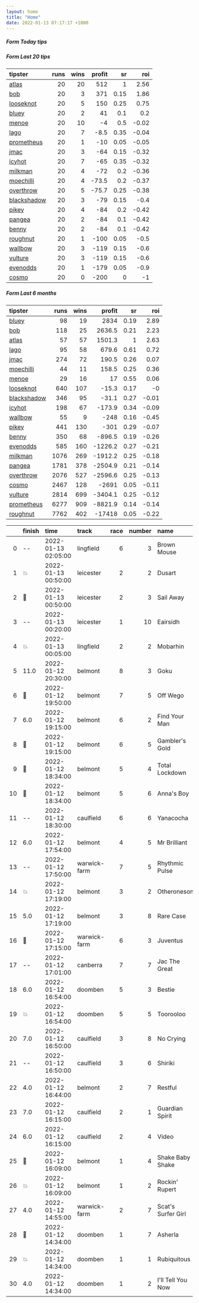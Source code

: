 ```yaml
---   
layout: home  
title: "Home"   
date: 2022-01-13 07:17:17 +1000  
---   
```



##### Form Today tips   

##### Form Last 20 tips   

| tipster                                                         |   runs |   wins |   profit |   sr |   roi |
|:----------------------------------------------------------------|-------:|-------:|---------:|-----:|------:|
| [atlas](https://mrwayneo.github.io/tips/atlas.html)             |     20 |     20 |    512   | 1    |  2.56 |
| [bob](https://mrwayneo.github.io/tips/bob.html)                 |     20 |      3 |    371   | 0.15 |  1.86 |
| [looseknot](https://mrwayneo.github.io/tips/looseknot.html)     |     20 |      5 |    150   | 0.25 |  0.75 |
| [bluey](https://mrwayneo.github.io/tips/bluey.html)             |     20 |      2 |     41   | 0.1  |  0.2  |
| [menoe](https://mrwayneo.github.io/tips/menoe.html)             |     20 |     10 |     -4   | 0.5  | -0.02 |
| [lago](https://mrwayneo.github.io/tips/lago.html)               |     20 |      7 |     -8.5 | 0.35 | -0.04 |
| [prometheus](https://mrwayneo.github.io/tips/prometheus.html)   |     20 |      1 |    -10   | 0.05 | -0.05 |
| [jmac](https://mrwayneo.github.io/tips/jmac.html)               |     20 |      3 |    -64   | 0.15 | -0.32 |
| [icyhot](https://mrwayneo.github.io/tips/icyhot.html)           |     20 |      7 |    -65   | 0.35 | -0.32 |
| [milkman](https://mrwayneo.github.io/tips/milkman.html)         |     20 |      4 |    -72   | 0.2  | -0.36 |
| [moechilli](https://mrwayneo.github.io/tips/moechilli.html)     |     20 |      4 |    -73.5 | 0.2  | -0.37 |
| [overthrow](https://mrwayneo.github.io/tips/overthrow.html)     |     20 |      5 |    -75.7 | 0.25 | -0.38 |
| [blackshadow](https://mrwayneo.github.io/tips/blackshadow.html) |     20 |      3 |    -79   | 0.15 | -0.4  |
| [pikey](https://mrwayneo.github.io/tips/pikey.html)             |     20 |      4 |    -84   | 0.2  | -0.42 |
| [pangea](https://mrwayneo.github.io/tips/pangea.html)           |     20 |      2 |    -84   | 0.1  | -0.42 |
| [benny](https://mrwayneo.github.io/tips/benny.html)             |     20 |      2 |    -84   | 0.1  | -0.42 |
| [roughnut](https://mrwayneo.github.io/tips/roughnut.html)       |     20 |      1 |   -100   | 0.05 | -0.5  |
| [wallbow](https://mrwayneo.github.io/tips/wallbow.html)         |     20 |      3 |   -119   | 0.15 | -0.6  |
| [vulture](https://mrwayneo.github.io/tips/vulture.html)         |     20 |      3 |   -119   | 0.15 | -0.6  |
| [evenodds](https://mrwayneo.github.io/tips/evenodds.html)       |     20 |      1 |   -179   | 0.05 | -0.9  |
| [cosmo](https://mrwayneo.github.io/tips/cosmo.html)             |     20 |      0 |   -200   | 0    | -1    |

##### Form Last 6 months   

| tipster                                                         |   runs |   wins |   profit |   sr |   roi |
|:----------------------------------------------------------------|-------:|-------:|---------:|-----:|------:|
| [bluey](https://mrwayneo.github.io/tips/bluey.html)             |     98 |     19 |   2834   | 0.19 |  2.89 |
| [bob](https://mrwayneo.github.io/tips/bob.html)                 |    118 |     25 |   2636.5 | 0.21 |  2.23 |
| [atlas](https://mrwayneo.github.io/tips/atlas.html)             |     57 |     57 |   1501.3 | 1    |  2.63 |
| [lago](https://mrwayneo.github.io/tips/lago.html)               |     95 |     58 |    679.6 | 0.61 |  0.72 |
| [jmac](https://mrwayneo.github.io/tips/jmac.html)               |    274 |     72 |    190.5 | 0.26 |  0.07 |
| [moechilli](https://mrwayneo.github.io/tips/moechilli.html)     |     44 |     11 |    158.5 | 0.25 |  0.36 |
| [menoe](https://mrwayneo.github.io/tips/menoe.html)             |     29 |     16 |     17   | 0.55 |  0.06 |
| [looseknot](https://mrwayneo.github.io/tips/looseknot.html)     |    640 |    107 |    -15.3 | 0.17 | -0    |
| [blackshadow](https://mrwayneo.github.io/tips/blackshadow.html) |    346 |     95 |    -31.1 | 0.27 | -0.01 |
| [icyhot](https://mrwayneo.github.io/tips/icyhot.html)           |    198 |     67 |   -173.9 | 0.34 | -0.09 |
| [wallbow](https://mrwayneo.github.io/tips/wallbow.html)         |     55 |      9 |   -248   | 0.16 | -0.45 |
| [pikey](https://mrwayneo.github.io/tips/pikey.html)             |    441 |    130 |   -301   | 0.29 | -0.07 |
| [benny](https://mrwayneo.github.io/tips/benny.html)             |    350 |     68 |   -896.5 | 0.19 | -0.26 |
| [evenodds](https://mrwayneo.github.io/tips/evenodds.html)       |    585 |    160 |  -1226.2 | 0.27 | -0.21 |
| [milkman](https://mrwayneo.github.io/tips/milkman.html)         |   1076 |    269 |  -1912.2 | 0.25 | -0.18 |
| [pangea](https://mrwayneo.github.io/tips/pangea.html)           |   1781 |    378 |  -2504.9 | 0.21 | -0.14 |
| [overthrow](https://mrwayneo.github.io/tips/overthrow.html)     |   2076 |    527 |  -2596.6 | 0.25 | -0.13 |
| [cosmo](https://mrwayneo.github.io/tips/cosmo.html)             |   2467 |    128 |  -2691   | 0.05 | -0.11 |
| [vulture](https://mrwayneo.github.io/tips/vulture.html)         |   2814 |    699 |  -3404.1 | 0.25 | -0.12 |
| [prometheus](https://mrwayneo.github.io/tips/prometheus.html)   |   6277 |    909 |  -8821.9 | 0.14 | -0.14 |
| [roughnut](https://mrwayneo.github.io/tips/roughnut.html)       |   7762 |    402 | -17418   | 0.05 | -0.22 |

|    | finish            | time                | track        |   race |   number | name               |   odds | tipster            |
|---:|:------------------|:--------------------|:-------------|-------:|---------:|:-------------------|-------:|:-------------------|
|  0 | --                | 2022-01-13 02:05:00 | lingfield    |      6 |        3 | Brown Mouse        |   8    | looseknot          |
|  1 | :boom:            | 2022-01-13 00:50:00 | leicester    |      2 |        2 | Dusart             |   1.3  | overthrow          |
|  2 | :2nd_place_medal: | 2022-01-13 00:50:00 | leicester    |      2 |        3 | Sail Away          |   6.5  | overthrow          |
|  3 | --                | 2022-01-13 00:20:00 | leicester    |      1 |       10 | Eairsidh           |   9    | looseknot          |
|  4 | :boom:            | 2022-01-13 00:05:00 | lingfield    |      2 |        2 | Mobarhin           |   5    | looseknot          |
|  5 | 11.0              | 2022-01-12 20:30:00 | belmont      |      8 |        3 | Goku               |   4.2  | pikey              |
|  6 | :2nd_place_medal: | 2022-01-12 19:50:00 | belmont      |      7 |        5 | Off Wego           |   4    | benny,blackshadow  |
|  7 | 6.0               | 2022-01-12 19:15:00 | belmont      |      6 |        2 | Find Your Man      |   2.88 | pikey              |
|  8 | :2nd_place_medal: | 2022-01-12 19:15:00 | belmont      |      6 |        5 | Gambler's Gold     |   5    | vulture,milkman    |
|  9 | :2nd_place_medal: | 2022-01-12 18:34:00 | belmont      |      5 |        4 | Total Lockdown     |   4.2  | overthrow          |
| 10 | :3rd_place_medal: | 2022-01-12 18:34:00 | belmont      |      5 |        6 | Anna's Boy         |   3.9  | looseknot,pikey    |
| 11 | --                | 2022-01-12 18:30:00 | caulfield    |      6 |        6 | Yanacocha          |  29    | vulture            |
| 12 | 6.0               | 2022-01-12 17:54:00 | belmont      |      4 |        5 | Mr Brilliant       |   4.8  | pikey              |
| 13 | --                | 2022-01-12 17:50:00 | warwick-farm |      7 |        5 | Rhythmic Pulse     |   7    | pangea             |
| 14 | :boom:            | 2022-01-12 17:19:00 | belmont      |      3 |        2 | Otheroneson        |   1.83 | vulture            |
| 15 | 5.0               | 2022-01-12 17:19:00 | belmont      |      3 |        8 | Rare Case          |   4.75 | pikey              |
| 16 | :2nd_place_medal: | 2022-01-12 17:15:00 | warwick-farm |      6 |        3 | Juventus           |   6    | pangea             |
| 17 | --                | 2022-01-12 17:01:00 | canberra     |      7 |        7 | Jac The Great      |   8    | pangea             |
| 18 | 6.0               | 2022-01-12 16:54:00 | doomben      |      5 |        3 | Bestie             |  12    | pangea             |
| 19 | :boom:            | 2022-01-12 16:54:00 | doomben      |      5 |        5 | Toorooloo          |   2.8  | overthrow          |
| 20 | 7.0               | 2022-01-12 16:50:00 | caulfield    |      3 |        8 | No Crying          |   6.5  | vulture            |
| 21 | --                | 2022-01-12 16:50:00 | caulfield    |      3 |        6 | Shiriki            |  20    | milkman            |
| 22 | 4.0               | 2022-01-12 16:44:00 | belmont      |      2 |        7 | Restful            |   2.7  | pikey              |
| 23 | 7.0               | 2022-01-12 16:15:00 | caulfield    |      2 |        1 | Guardian Spirit    |   4.33 | pangea,blackshadow |
| 24 | 6.0               | 2022-01-12 16:15:00 | caulfield    |      2 |        4 | Video              |  11    | pangea             |
| 25 | :2nd_place_medal: | 2022-01-12 16:09:00 | belmont      |      1 |        4 | Shake Baby Shake   |   4.75 | vulture            |
| 26 | :boom:            | 2022-01-12 16:09:00 | belmont      |      1 |        2 | Rockin' Rupert     |   2.05 | benny,pikey        |
| 27 | 4.0               | 2022-01-12 14:55:00 | warwick-farm |      2 |        7 | Scat's Surfer Girl |   6    | looseknot          |
| 28 | :3rd_place_medal: | 2022-01-12 14:34:00 | doomben      |      1 |        7 | Asherla            |   4.6  | pangea             |
| 29 | :boom:            | 2022-01-12 14:34:00 | doomben      |      1 |        1 | Rubiquitous        |   3    | milkman            |
| 30 | 4.0               | 2022-01-12 14:34:00 | doomben      |      1 |        2 | I'll Tell You Now  |   5.5  | benny,pangea       |